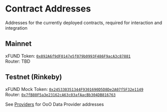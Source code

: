 # Contract Addresses

Addresses for the currently deployed contracts, required for interaction and integration

## Mainnet

xFUND Token: [`0x892A6f9dF0147e5f079b0993F486F9acA3c87881`](https://etherscan.io/address/0x892A6f9dF0147e5f079b0993F486F9acA3c87881#code)  
Router: TBD  

## Testnet (Rinkeby)

xFUND Mock Token: [`0x245330351344F9301690D5D8De2A07f5F32e1149`](https://rinkeby.etherscan.io/address/0x245330351344F9301690D5D8De2A07f5F32e1149#code)  
Router: [`0x7fB80F5a3e23162cA63c03afAacBb304DB816763`](https://rinkeby.etherscan.io/address/0x7fB80F5a3e23162cA63c03afAacBb304DB816763#code)  

See [Providers](providers.md) for OoO Data Provider addresses
